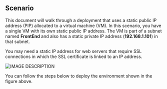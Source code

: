 ## Scenario

This document will walk through a deployment that uses a static public IP address (PIP) allocated to a virtual machine (VM). In this scenario, you have a single VM with its own static public IP address. The VM is part of a subnet named **FrontEnd** and also has a static private IP address (**192.168.1.101**) in that subnet.

You may need a static IP address for web servers that require SSL connections in which the SSL certificate is linked to an IP address. 

![IMAGE DESCRIPTION](./media/virtual-network-deploy-static-pip-scenario-include/figure1.png)

You can follow the steps below to deploy the environment shown in the figure above.
